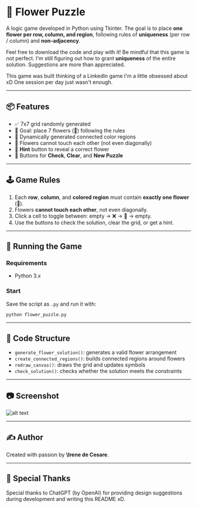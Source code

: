# 🌸 Flower Puzzle

A logic game developed in Python using Tkinter. The goal is to place **one flower per row, column, and region**, following rules of **uniqueness** (per row / column) and **non-adjacency**.

Feel free to download the code and play with it! Be mindful that this game is not perfect. I'm still figuring out how to grant **uniqueness** of the entire solution. Suggestions are more than appreciated.

This game was built thinking of a LinkedIn game I'm a little obsessed about xD One session per day just wasn't enough.

---

## 📦 Features

* ✅ 7x7 grid randomly generated
* 🎯 Goal: place 7 flowers (🌸) following the rules
* 🧩 Dynamically generated connected color regions
* 🚫 Flowers cannot touch each other (not even diagonally)
* 🤖 **Hint** button to reveal a correct flower
* 🔁 Buttons for **Check**, **Clear**, and **New Puzzle**

---

## 🕹️ Game Rules

1. Each **row**, **column**, and **colored region** must contain **exactly one flower** (🌸).
2. Flowers **cannot touch each other**, not even diagonally.
3. Click a cell to toggle between: empty → ❌ → 🌸 → empty.
4. Use the buttons to check the solution, clear the grid, or get a hint.

---

## 🚀 Running the Game

### Requirements

* Python 3.x

### Start

Save the script as `.py` and run it with:

```bash
python flower_puzzle.py
```

---

## 🧠 Code Structure

* `generate_flower_solution()`: generates a valid flower arrangement
* `create_connected_regions()`: builds connected regions around flowers
* `redraw_canvas()`: draws the grid and updates symbols
* `check_solution()`: checks whether the solution meets the constraints

---

## 📷 Screenshot

![alt text](image.png)

---

## ✍️ Author

Created with passion by **\Irene de Cesare**.

---

## 🙏 Special Thanks
Special thanks to ChatGPT (by OpenAI) for providing design suggestions during development and writing this README xD.



